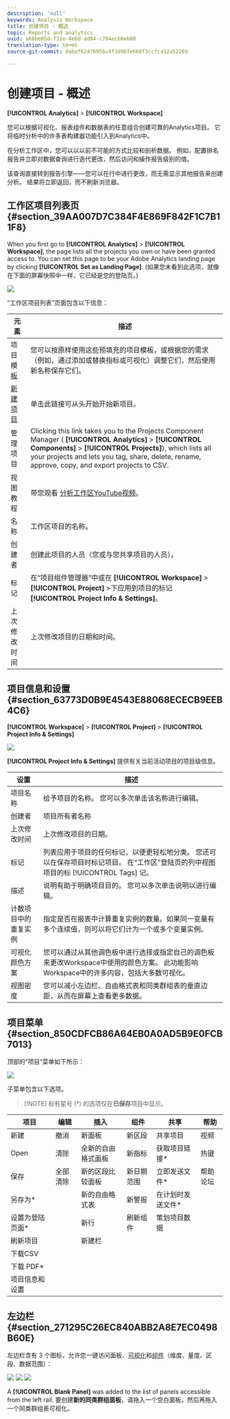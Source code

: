 ```yaml
---
description: 'null'
keywords: Analysis Workspace
title: 创建项目 - 概述
topic: Reports and analytics
uuid: a68be05d-f31e-4e6d-ad04-c784ecb0eb00
translation-type: tm+mt
source-git-commit: dabaf6247695bc4f3d9bfe668f3ccfca12a52269

---
```



# 创建项目 - 概述

**[!UICONTROL Analytics]** > **[!UICONTROL Workspace]**

您可以根据可视化、报表组件和数据表的任意组合创建可靠的Analytics项目。 它将临时分析中的许多表构建器功能引入到Analytics中。

在分析工作区中，您可以以以前不可能的方式比较和剖析数据。 例如，配置排名报告并立即对数据查询进行迭代更改，然后访问和操作报告级别的值。

该查询直接转到报告引擎——您可以在行中进行更改，而无需显示其他报告来创建分析。 结果将立即返回，而不刷新浏览器。

## 工作区项目列表页 {#section_39AA007D7C384F4E869F842F1C7B11F8}

When you first go to **[!UICONTROL Analytics]** > **[!UICONTROL Workspace]**, the page lists all the projects you own or have been granted access to. You can set this page to be your Adobe Analytics landing page by clicking **[!UICONTROL Set as Landing Page]**. (如果您未看到此选项，就像在下面的屏幕快照中一样，它已经是您的登陆页。)

![](assets/sample-project.png)

“工作区项目列表”页面包含以下信息：

| 元素 | 描述 |
|---|---|
| 项目模 [板](/help/analyze/analysis-workspace/build-workspace-project/starter-projects.md) | 您可以按原样使用这些预填充的项目模板，或根据您的需求（例如，通过添加或替换指标或可视化）调整它们，然后使用新名称保存它们。 |
| [新建项目](/help/analyze/analysis-workspace/build-workspace-project/t-freeform-project.md) | 单击此链接可从头开始开始新项目。 |
| 管理项目 | Clicking this link takes you to the Projects Component Manager ( **[!UICONTROL Analytics]** > **[!UICONTROL Components]** > **[!UICONTROL Projects]**), which lists all your projects and lets you tag, share, delete, rename, approve, copy, and export projects to CSV. |
| 视图教程 | 带您观看 [分析工作区YouTube视频](https://www.youtube.com/playlist?list=PL2tCx83mn7GuNnQdYGOtlyCu0V5mEZ8sS)。 |
| 名称 | 工作区项目的名称。 |
| 创建者 | 创建此项目的人员（您或与您共享项目的人员）。 |
| 标记 | 在“项目组件管理器”中或在 **[!UICONTROL Workspace]** > **[!UICONTROL Project]** >下应用到项目的标记 **[!UICONTROL Project Info & Settings]**。 |
| 上次修改时间 | 上次修改项目的日期和时间。 |

## 项目信息和设置 {#section_63773D0B9E4543E88068ECECB9EEB4C6}

**[!UICONTROL Workspace]** > **[!UICONTROL Project]** > **[!UICONTROL Project Info & Settings]**

![](assets/projectinfo.png)

**[!UICONTROL Project Info & Settings]** 提供有关当前活动项目的项目级信息。

| 设置 | 描述 |
|---|---|
| 项目名称 | 给予项目的名称。 您可以多次单击该名称进行编辑。 |
| 创建者 | 项目所有者名称 |
| 上次修改时间 | 上次修改项目的日期。 |
| 标记 | 列表应用于项目的任何标记，以便更轻松地分类。 您还可以在保存项目时标记项目。 在“工作区”登陆页的列中视图项目的标 [!UICONTROL Tags] 记。 |
| 描述 | 说明有助于明确项目目的。 您可以多次单击说明以进行编辑。 |
| 计数项目中的重复实例 | 指定是否在报表中计算重复实例的数量。如果同一变量有多个连续值，则可以将它们计为一个或多个变量实例。 |
| 可视化颜色方案 | 您可以通过从其他调色板中进行选择或指定自己的调色板来更改Workspace中使用的颜色方案。 此功能影响Workspace中的许多内容，包括大多数可视化。 |
| 视图密度 | 您可以减小左边栏、自由格式表和同类群组表的垂直边距，从而在屏幕上查看更多数据。 |

## 项目菜单 {#section_850CDFCB86A64EB0A0AD5B9E0FCB7013}

顶部的“项目”菜单如下所示：

![](assets/new-project-menus.png)

子菜单包含以下选项。

>[!NOTE] 标有星号 (*) 的选项仅在&#x200B;**已保存**&#x200B;项目中显示。

| 项目 | 编辑 | 插入 | 组件 | 共享 | 帮助 |
|---|---|---|---|---|---|
| 新建 | 撤消 | 新面板 | 新区段 | 共享项目 | 视频 |
| Open | 清除 | 全新的自由格式面板 | 新指标 | 获取项目链接* | 热键 |
| 保存 | 全部清除 | 新的区段比较面板 | 新日期范围 | 立即发送文件* | 帮助论坛 |
| 另存为* |  | 新的自由格式表 | 新警报 | 在计划时发送文件* |  |
| 设置为登陆页面* |  | 新行 | 刷新组件 | 策划项目数据 |  |
| 刷新项目 |  | 新建栏 |  |  |  |
| 下载CSV |  |  |  |  |  |
| 下载 PDF* |  |  |  |  |  |
| 项目信息和设置 |  |  |  |  |  |

## 左边栏 {#section_271295C26EC840ABB2A8E7EC0498B60E}

左边栏含有 3 个图标，允许您一键访问面板、[可视化](/help/analyze/analysis-workspace/visualizations/freeform-analysis-visualizations.md)和[组件](/help/analyze/analysis-workspace/components/analysis-workspace-components.md)（维度、量度、区段、数据范围）：

![](assets/panels.png) ![](assets/visualizations.png) ![](assets/components.png)

A **[!UICONTROL Blank Panel]** was added to the list of panels accessible from the left rail. 要创建&#x200B;**新的同类群组面板**，请拖入一个空白面板，然后再拖入一个同类群组表可视化。
